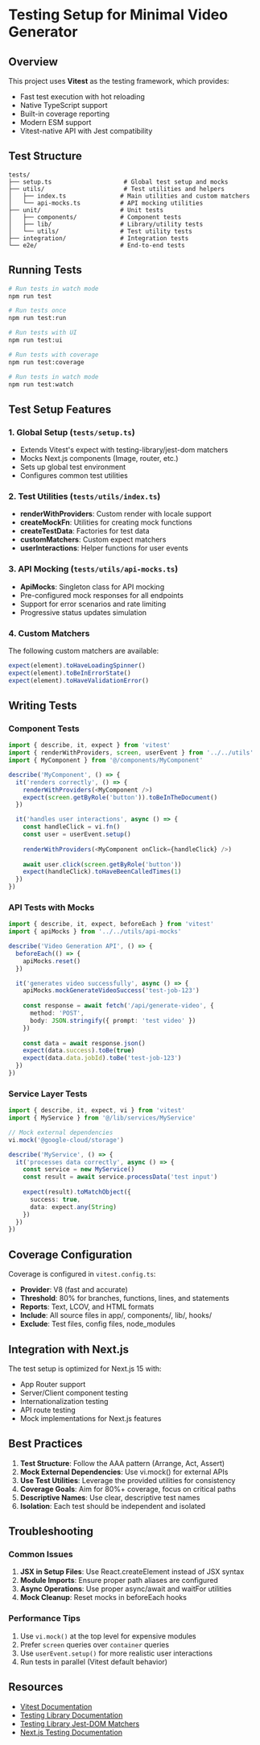 # Testing Setup for Minimal Video Generator

## Overview

This project uses **Vitest** as the testing framework, which provides:
- Fast test execution with hot reloading
- Native TypeScript support
- Built-in coverage reporting
- Modern ESM support
- Vitest-native API with Jest compatibility

## Test Structure

```
tests/
├── setup.ts                    # Global test setup and mocks
├── utils/                      # Test utilities and helpers
│   ├── index.ts               # Main utilities and custom matchers
│   └── api-mocks.ts           # API mocking utilities
├── unit/                      # Unit tests
│   ├── components/            # Component tests
│   ├── lib/                   # Library/utility tests
│   └── utils/                 # Test utility tests
├── integration/               # Integration tests
└── e2e/                       # End-to-end tests
```

## Running Tests

```bash
# Run tests in watch mode
npm run test

# Run tests once
npm run test:run

# Run tests with UI
npm run test:ui

# Run tests with coverage
npm run test:coverage

# Run tests in watch mode
npm run test:watch
```

## Test Setup Features

### 1. Global Setup (`tests/setup.ts`)
- Extends Vitest's expect with testing-library/jest-dom matchers
- Mocks Next.js components (Image, router, etc.)
- Sets up global test environment
- Configures common test utilities

### 2. Test Utilities (`tests/utils/index.ts`)
- **renderWithProviders**: Custom render with locale support
- **createMockFn**: Utilities for creating mock functions
- **createTestData**: Factories for test data
- **customMatchers**: Custom expect matchers
- **userInteractions**: Helper functions for user events

### 3. API Mocking (`tests/utils/api-mocks.ts`)
- **ApiMocks**: Singleton class for API mocking
- Pre-configured mock responses for all endpoints
- Support for error scenarios and rate limiting
- Progressive status updates simulation

### 4. Custom Matchers

The following custom matchers are available:

```typescript
expect(element).toHaveLoadingSpinner()
expect(element).toBeInErrorState()
expect(element).toHaveValidationError()
```

## Writing Tests

### Component Tests

```typescript
import { describe, it, expect } from 'vitest'
import { renderWithProviders, screen, userEvent } from '../../utils'
import { MyComponent } from '@/components/MyComponent'

describe('MyComponent', () => {
  it('renders correctly', () => {
    renderWithProviders(<MyComponent />)
    expect(screen.getByRole('button')).toBeInTheDocument()
  })

  it('handles user interactions', async () => {
    const handleClick = vi.fn()
    const user = userEvent.setup()
    
    renderWithProviders(<MyComponent onClick={handleClick} />)
    
    await user.click(screen.getByRole('button'))
    expect(handleClick).toHaveBeenCalledTimes(1)
  })
})
```

### API Tests with Mocks

```typescript
import { describe, it, expect, beforeEach } from 'vitest'
import { apiMocks } from '../../utils/api-mocks'

describe('Video Generation API', () => {
  beforeEach(() => {
    apiMocks.reset()
  })

  it('generates video successfully', async () => {
    apiMocks.mockGenerateVideoSuccess('test-job-123')
    
    const response = await fetch('/api/generate-video', {
      method: 'POST',
      body: JSON.stringify({ prompt: 'test video' })
    })
    
    const data = await response.json()
    expect(data.success).toBe(true)
    expect(data.data.jobId).toBe('test-job-123')
  })
})
```

### Service Layer Tests

```typescript
import { describe, it, expect, vi } from 'vitest'
import { MyService } from '@/lib/services/MyService'

// Mock external dependencies
vi.mock('@google-cloud/storage')

describe('MyService', () => {
  it('processes data correctly', async () => {
    const service = new MyService()
    const result = await service.processData('test input')
    
    expect(result).toMatchObject({
      success: true,
      data: expect.any(String)
    })
  })
})
```

## Coverage Configuration

Coverage is configured in `vitest.config.ts`:
- **Provider**: V8 (fast and accurate)
- **Threshold**: 80% for branches, functions, lines, and statements
- **Reports**: Text, LCOV, and HTML formats
- **Include**: All source files in app/, components/, lib/, hooks/
- **Exclude**: Test files, config files, node_modules

## Integration with Next.js

The test setup is optimized for Next.js 15 with:
- App Router support
- Server/Client component testing
- Internationalization testing
- API route testing
- Mock implementations for Next.js features

## Best Practices

1. **Test Structure**: Follow the AAA pattern (Arrange, Act, Assert)
2. **Mock External Dependencies**: Use vi.mock() for external APIs
3. **Use Test Utilities**: Leverage the provided utilities for consistency
4. **Coverage Goals**: Aim for 80%+ coverage, focus on critical paths
5. **Descriptive Names**: Use clear, descriptive test names
6. **Isolation**: Each test should be independent and isolated

## Troubleshooting

### Common Issues

1. **JSX in Setup Files**: Use React.createElement instead of JSX syntax
2. **Module Imports**: Ensure proper path aliases are configured
3. **Async Operations**: Use proper async/await and waitFor utilities
4. **Mock Cleanup**: Reset mocks in beforeEach hooks

### Performance Tips

1. Use `vi.mock()` at the top level for expensive modules
2. Prefer `screen` queries over `container` queries
3. Use `userEvent.setup()` for more realistic user interactions
4. Run tests in parallel (Vitest default behavior)

## Resources

- [Vitest Documentation](https://vitest.dev/)
- [Testing Library Documentation](https://testing-library.com/)
- [Testing Library Jest-DOM Matchers](https://github.com/testing-library/jest-dom)
- [Next.js Testing Documentation](https://nextjs.org/docs/testing)